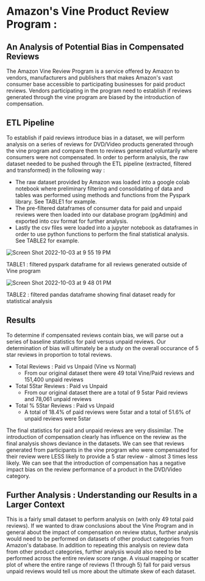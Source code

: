 # Amazon's Vine Product Review Program :
## An Analysis of Potential Bias in Compensated Reviews
The Amazon Vine Review Program is a service offered by Amazon to vendors, manufacturers and publishers that makes Amazon's vast consumer base accessible to participating businesses for paid product reviews. Vendors participating in the program need to establish if reviews generated through the vine program are biased by the introduction of compensation.

## ETL Pipeline
To establish if paid reviews introduce bias in a dataset, we will perform analysis on a series of reviews for DVD/Video products generated through the vine program and compare them to reviews generated voluntarily where consumers were not compensated. In order to perform analysis, the raw dataset needed to be pushed through the ETL pipeline (extracted, filtered and transformed) in the following way :
- The raw dataset provided by Amazon was loaded into a google colab notebook where preliminary filtering and consolidating of data and tables was performed using methods and functions from the Pyspark library. See TABLE1 for example.
- The pre-filtered dataframes of consumer data for paid and unpaid reviews were then loaded into our database program (pgAdmin) and exported into csv format for further analysis. 
- Lastly the csv files were loaded into a jupyter notebook as dataframes in order to use python functions to perform the final statistical analysis. See TABLE2 for example.

![Screen Shot 2022-10-03 at 9 55 19 PM](https://user-images.githubusercontent.com/107326987/193963631-86f48b7c-8296-4ef6-baae-59964792fd09.png)

TABLE1 : filtered pyspark dataframe for all reviews generated outside of Vine program

![Screen Shot 2022-10-03 at 9 48 01 PM](https://user-images.githubusercontent.com/107326987/193963625-77783831-c44d-4fcc-8480-f6242d2f1c10.png)

TABLE2 : filtered pandas dataframe showing final dataset ready for statistical analysis

## Results
To determine if compensated reviews contain bias, we will parse out a series of baseline statistics for paid versus unpaid reviews. Our determination of bias will ultimately be a study on the overall occurance of 5 star reviews in proportion to total reviews.

- Total Reviews : Paid vs Unpaid (Vine vs Normal)
  - From our original dataset there were 49 total Vine/Paid reviews and 151,400 unpaid reviews
- Total 5Star Reviews : Paid vs Unpaid
  - From our original dataset there are a total of 9 5star Paid reviews and 78,061 unpaid reviews
- Total % 5Star Reviews : Paid vs Unpaid
  - A total of 18.4% of paid reviews were 5star and a total of 51.6% of unpaid reviews were 5star

The final statistics for paid and unpaid reviews are very dissimilar. The introduction of compensation clearly has influence on the review as the final analysis shows deviance in the datasets. We can see that reviews generated from participants in the vine program who were compensated for their review were LESS likely to provide a 5 star review - almost 3 times less likely. We can see that the introduction of compensation has a negative impact bias on the review performance of a product in the DVD/Video category. 

## Further Analysis : Understanding our Results in a Larger Context
This is a fairly small dataset to perform analysis on (with only 49 total paid reviews). If we wanted to draw conclusions about the Vine Program and in general about the impact of compensation on review status, further analysis would need to be performed on datasets of other product categories from Amazon's database. In addition to repeating this analysis on review data from other product categories, further analysis would also need to be performed across the entire review score range. A visual mapping or scatter plot of where the entire range of reviews (1 through 5) fall for paid versus unpaid reviews would tell us more about the ultimate skew of each dataset. 
